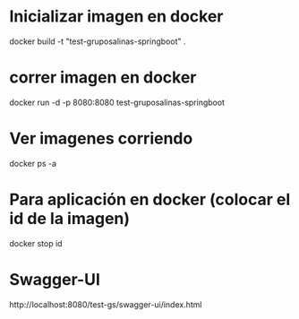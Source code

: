 # Inicializar imagen en docker
docker build  -t "test-gruposalinas-springboot" .

# correr imagen en docker
docker run -d -p 8080:8080 test-gruposalinas-springboot

# Ver imagenes corriendo
docker ps -a

# Para aplicación en docker (colocar el id de la imagen)
docker stop id

# Swagger-UI
http://localhost:8080/test-gs/swagger-ui/index.html